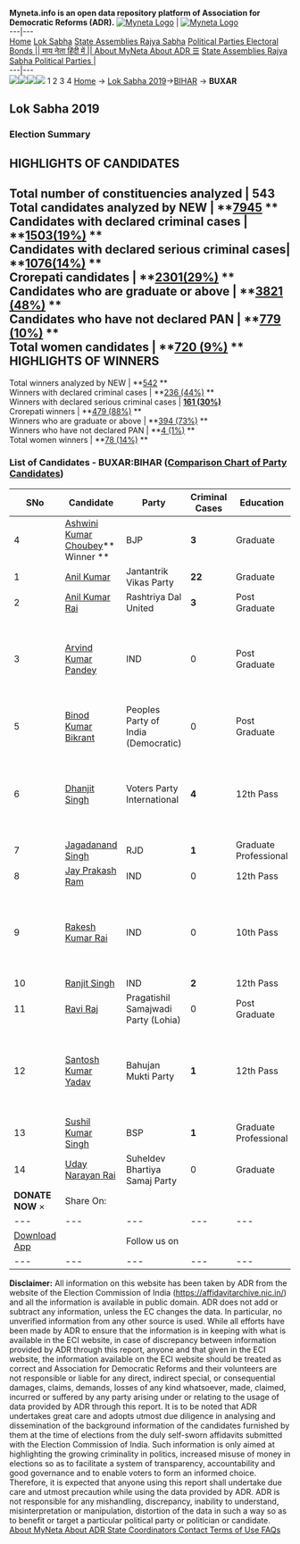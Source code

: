 **Myneta.info is an open data repository platform of Association for Democratic Reforms (ADR).**
[![Myneta Logo](https://www.myneta.info/lib/img/myneta-logo.png)](https://www.myneta.info/) | [![Myneta Logo](https://www.myneta.info/lib/img/adr-logo.png)](https://adrindia.org)  
---|---  
[Home](https://www.myneta.info/) [Lok Sabha](https://www.myneta.info/#ls "Lok Sabha") [ State Assemblies ](https://www.myneta.info/#sa "State Assemblies") [Rajya Sabha](https://www.myneta.info/#rs "Rajya Sabha") [Political Parties ](https://www.myneta.info/party "Political Parties") [ Electoral Bonds ](https://www.myneta.info/electoral_bonds "Electoral Bonds") [ || माय नेता हिंदी में || ](https://translate.google.co.in/translate?prev=hp&hl=en&js=y&u=www.myneta.info&sl=en&tl=hi&history_state0=) [ About MyNeta ](https://adrindia.org/content/about-myneta) [ About ADR ](https://adrindia.org/about-adr/who-we-are) [☰](javascript:void\(0\))
[ State Assemblies ](https://www.myneta.info/#sa "State Assemblies") [ Rajya Sabha ](https://www.myneta.info/#rs "Rajya Sabha") [ Political Parties ](https://www.myneta.info/party "Political Parties")
|   
---|---  
![](https://www.myneta.info/lib/img/banner/banner-1.png)![](https://www.myneta.info/lib/img/banner/banner-2.png)![](https://www.myneta.info/lib/img/banner/banner-3.png)![](https://www.myneta.info/lib/img/banner/banner-4.png)
1  2  3  4 
[Home](https://www.myneta.info/) → [Lok Sabha 2019](https://www.myneta.info/LokSabha2019/)→[BIHAR](https://www.myneta.info/LokSabha2019/index.php?action=show_constituencies&state_id=37) → **BUXAR**
### 
## Lok Sabha 2019
###  Election Summary 
HIGHLIGHTS OF CANDIDATES  
---  
Total number of constituencies analyzed |  543   
Total candidates analyzed by NEW | **[7945](https://www.myneta.info/LokSabha2019/index.php?action=summary&subAction=candidates_analyzed&sort=candidate#summary) **  
Candidates with declared criminal cases | **[1503(19%)](https://www.myneta.info/LokSabha2019/index.php?action=summary&subAction=crime&sort=candidate#summary) **  
Candidates with declared serious criminal cases| **[1076(14%)](https://www.myneta.info/LokSabha2019/index.php?action=summary&subAction=serious_crime&sort=candidate#summary) **  
Crorepati candidates | **[2301(29%)](https://www.myneta.info/LokSabha2019/index.php?action=summary&subAction=crorepati&sort=candidate#summary) **  
Candidates who are graduate or above | **[3821 (48%)](https://www.myneta.info/LokSabha2019/index.php?action=summary&subAction=education&sort=candidate#summary) **  
Candidates who have not declared PAN | **[779 (10%)](https://www.myneta.info/LokSabha2019/index.php?action=summary&subAction=without_pan&sort=candidate#summary) **  
Total women candidates | **[720 (9%)](https://www.myneta.info/LokSabha2019/index.php?action=summary&subAction=women_candidate&sort=candidate#summary) **  
HIGHLIGHTS OF WINNERS  
---  
Total winners analyzed by NEW | **[542](https://www.myneta.info/LokSabha2019/index.php?action=summary&subAction=winner_analyzed&sort=candidate#summary) **  
Winners with declared criminal cases | **[236 (44%)](https://www.myneta.info/LokSabha2019/index.php?action=summary&subAction=winner_crime&sort=candidate#summary) **  
Winners with declared serious criminal cases | **[161 (30%)](https://www.myneta.info/LokSabha2019/index.php?action=summary&subAction=winner_serious_crime&sort=candidate#summary)**  
Crorepati winners | **[479 (88%)](https://www.myneta.info/LokSabha2019/index.php?action=summary&subAction=winner_crorepati&sort=candidate#summary) **  
Winners who are graduate or above | **[394 (73%)](https://www.myneta.info/LokSabha2019/index.php?action=summary&subAction=winner_education&sort=candidate#summary) **  
Winners who have not declared PAN | **[4 (1%)](https://www.myneta.info/LokSabha2019/index.php?action=summary&subAction=winner_without_pan&sort=candidate#summary) **  
Total women winners | **[78 (14%)](https://www.myneta.info/LokSabha2019/index.php?action=summary&subAction=winner_women&sort=candidate#summary) **  
### List of Candidates - BUXAR:BIHAR ([Comparison Chart of Party Candidates](https://www.myneta.info/LokSabha2019/comparisonchart.php?constituency_id=512))
SNo | Candidate| Party| Criminal Cases| Education| Age| Total Assets| Liabilities  
---|---|---|---|---|---|---|---  
4  | [Ashwini Kumar Choubey](https://www.myneta.info/LokSabha2019/candidate.php?candidate_id=13075)** Winner ** | BJP | **3** | Graduate| 66 | Rs 4,01,83,612 ~ 4 Crore+ | Rs 13,50,667 ~ 13 Lacs+  
1  | [Anil Kumar](https://www.myneta.info/LokSabha2019/candidate.php?candidate_id=13850) | Jantantrik Vikas Party | **22** | Graduate| 46 | Rs 16,22,40,912 ~ 16 Crore+ | Rs 1,31,03,750 ~ 1 Crore+  
2  | [Anil Kumar Rai](https://www.myneta.info/LokSabha2019/candidate.php?candidate_id=13071) | Rashtriya Dal United | **3** | Post Graduate| 56 | Rs 1,14,57,400 ~ 1 Crore+ | Rs 1,68,000 ~ 1 Lacs+  
3  | [Arvind Kumar Pandey](https://www.myneta.info/LokSabha2019/candidate.php?candidate_id=13853) | IND | 0 | Post Graduate| 33 | ![](https://myneta.info/image_v2.php?myneta_folder=LokSabha2019&candidate_id=13853&col=ta) | ![](https://myneta.info/image_v2.php?myneta_folder=LokSabha2019&candidate_id=13853&col=lia)  
5  | [Binod Kumar Bikrant](https://www.myneta.info/LokSabha2019/candidate.php?candidate_id=13069) | Peoples Party of India (Democratic) | 0 | Post Graduate| 43 | Rs 4,65,000 ~ 4 Lacs+ | Rs 0 ~   
6  | [Dhanjit Singh](https://www.myneta.info/LokSabha2019/candidate.php?candidate_id=13068) | Voters Party International | **4** | 12th Pass| 43 | ![](https://myneta.info/image_v2.php?myneta_folder=LokSabha2019&candidate_id=13068&col=ta) | ![](https://myneta.info/image_v2.php?myneta_folder=LokSabha2019&candidate_id=13068&col=lia)  
7  | [Jagadanand Singh](https://www.myneta.info/LokSabha2019/candidate.php?candidate_id=13074) | RJD | **1** | Graduate Professional| 75 | Rs 3,58,71,242 ~ 3 Crore+ | Rs 5,30,000 ~ 5 Lacs+  
8  | [Jay Prakash Ram](https://www.myneta.info/LokSabha2019/candidate.php?candidate_id=13852) | IND | 0 | 12th Pass| 26 | Rs 4,78,000 ~ 4 Lacs+ | Rs 0 ~   
9  | [Rakesh Kumar Rai](https://www.myneta.info/LokSabha2019/candidate.php?candidate_id=13854) | IND | 0 | 10th Pass| 45 | ![](https://myneta.info/image_v2.php?myneta_folder=LokSabha2019&candidate_id=13854&col=ta) | ![](https://myneta.info/image_v2.php?myneta_folder=LokSabha2019&candidate_id=13854&col=lia)  
10  | [Ranjit Singh](https://www.myneta.info/LokSabha2019/candidate.php?candidate_id=13851) | IND | **2** | 12th Pass| 75 | Rs 2,43,44,242 ~ 2 Crore+ | Rs 5,00,000 ~ 5 Lacs+  
11  | [Ravi Raj](https://www.myneta.info/LokSabha2019/candidate.php?candidate_id=13070) | Pragatishil Samajwadi Party (Lohia) | 0 | Post Graduate| 40 | Rs 69,57,512 ~ 69 Lacs+ | Rs 28,00,000 ~ 28 Lacs+  
12  | [Santosh Kumar Yadav](https://www.myneta.info/LokSabha2019/candidate.php?candidate_id=13072) | Bahujan Mukti Party | **1** | 12th Pass| 46 | ![](https://myneta.info/image_v2.php?myneta_folder=LokSabha2019&candidate_id=13072&col=ta) | ![](https://myneta.info/image_v2.php?myneta_folder=LokSabha2019&candidate_id=13072&col=lia)  
13  | [Sushil Kumar Singh](https://www.myneta.info/LokSabha2019/candidate.php?candidate_id=13067) | BSP | **1** | Graduate Professional| 50 | Rs 96,32,514 ~ 96 Lacs+ | Rs 2,65,000 ~ 2 Lacs+  
14  | [Uday Narayan Rai](https://www.myneta.info/LokSabha2019/candidate.php?candidate_id=13073) | Suheldev Bhartiya Samaj Party | 0 | Graduate| 34 | Rs 6,95,070 ~ 6 Lacs+ | Rs 0 ~   
|  **DONATE NOW** × |  Share On:  | [](https://api.whatsapp.com/send?text=https%3A%2F%2Fmyneta.info%2Fpunjab2022%2Findex.php%3Faction%3Dshow_constituencies%26state_id%3D19) | [](https://www.facebook.com/sharer/sharer.php?u=https%3A%2F%2Fmyneta.info%2Fpunjab2022%2Findex.php%3Faction%3Dshow_constituencies%26state_id%3D19) | [](https://twitter.com/share?url=https%3A%2F%2Fmyneta.info%2Fpunjab2022%2Findex.php%3Faction%3Dshow_constituencies%26state_id%3D19)  
---|---|---|---|---  
| [ Download App ](https://play.google.com/store/apps/details?id=com.webrosoft.myneta1&pcampaignid=pcampaignidMKT-Other-global-all-co-prtnr-py-PartBadge-Mar2515-1) | [](https://play.google.com/store/apps/details?id=com.webrosoft.myneta1&pcampaignid=pcampaignidMKT-Other-global-all-co-prtnr-py-PartBadge-Mar2515-1) |  Follow us on  | [](https://www.facebook.com/adrindia.org/) | [](https://twitter.com/adrspeaks) | [](https://groups.google.com/g/national-election-watch?hl=en&pli=1) | [](https://www.instagram.com/adrspeaks/) | [](https://www.youtube.com/user/adrspeaks) | [](https://sharechat.com/profile/adrspeaks)  
---|---|---|---|---|---|---|---|---  
**Disclaimer:** All information on this website has been taken by ADR from the website of the Election Commission of India (https://affidavitarchive.nic.in/) and all the information is available in public domain. ADR does not add or subtract any information, unless the EC changes the data. In particular, no unverified information from any other source is used. While all efforts have been made by ADR to ensure that the information is in keeping with what is available in the ECI website, in case of discrepancy between information provided by ADR through this report, anyone and that given in the ECI website, the information available on the ECI website should be treated as correct and Association for Democratic Reforms and their volunteers are not responsible or liable for any direct, indirect special, or consequential damages, claims, demands, losses of any kind whatsoever, made, claimed, incurred or suffered by any party arising under or relating to the usage of data provided by ADR through this report. It is to be noted that ADR undertakes great care and adopts utmost due diligence in analysing and dissemination of the background information of the candidates furnished by them at the time of elections from the duly self-sworn affidavits submitted with the Election Commission of India. Such information is only aimed at highlighting the growing criminality in politics, increased misuse of money in elections so as to facilitate a system of transparency, accountability and good governance and to enable voters to form an informed choice. Therefore, it is expected that anyone using this report shall undertake due care and utmost precaution while using the data provided by ADR. ADR is not responsible for any mishandling, discrepancy, inability to understand, misinterpretation or manipulation, distortion of the data in such a way so as to benefit or target a particular political party or politician or candidate. 
[ About MyNeta ](https://adrindia.org/content/about-myneta) [ About ADR ](https://adrindia.org/about-adr/who-we-are) [ State Coordinators ](https://adrindia.org/about-adr/state-coordinators) [ Contact ](https://adrindia.org/contact-us) [ Terms of Use ](https://adrindia.org/content/adr-terms-use) [ FAQs ](https://adrindia.org/content/faqs)

